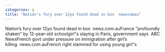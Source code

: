 ```yaml
---
categories: g
title: "Nation’s fury over 12yo found dead in box  newscomau"
---
```

Nation’s fury over 12yo found dead in box&nbsp;&nbsp;news.com.auFrance "profoundly shaken" by 12-year-old schoolgirl"s slaying in Paris, government says&nbsp;&nbsp;ABC NewsFrench govt under pressure on immigration after girl’s killing&nbsp;&nbsp;news.com.auFrench right slammed for using young girl"s